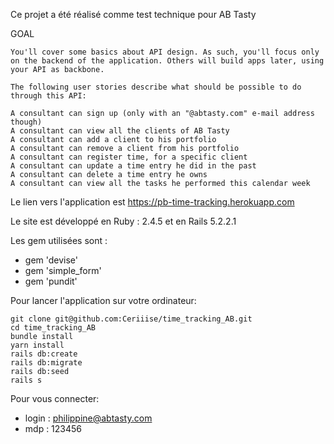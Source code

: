Ce projet a été réalisé comme test technique pour AB Tasty

GOAL

```
You'll cover some basics about API design. As such, you'll focus only on the backend of the application. Others will build apps later, using your API as backbone.

The following user stories describe what should be possible to do through this API:

A consultant can sign up (only with an "@abtasty.com" e-mail address though)
A consultant can view all the clients of AB Tasty
A consultant can add a client to his portfolio
A consultant can remove a client from his portfolio
A consultant can register time, for a specific client
A consultant can update a time entry he did in the past
A consultant can delete a time entry he owns
A consultant can view all the tasks he performed this calendar week
```

Le lien vers l'application est https://pb-time-tracking.herokuapp.com

Le site est développé en Ruby : 2.4.5 et en Rails 5.2.2.1

Les gem utilisées sont :
* gem 'devise'
* gem 'simple_form'
* gem 'pundit'

Pour lancer l'application sur votre ordinateur:

```
git clone git@github.com:Ceriiise/time_tracking_AB.git
cd time_tracking_AB
bundle install
yarn install
rails db:create
rails db:migrate
rails db:seed
rails s
```

Pour vous connecter:

* login : philippine@abtasty.com
* mdp : 123456

